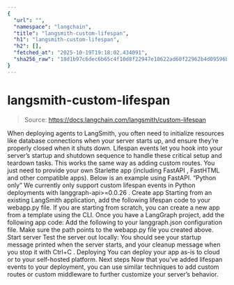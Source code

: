 ```yaml
---
{
  "url": "",
  "namespace": "langchain",
  "title": "langsmith-custom-lifespan",
  "h1": "langsmith-custom-lifespan",
  "h2": [],
  "fetched_at": "2025-10-19T19:18:02.434091",
  "sha256_raw": "18d1b97c6dec6b65c4f10d8f22947e10622ad60f22962b4d09596bac5b8f51ff"
}
---
```


# langsmith-custom-lifespan

> Source: https://docs.langchain.com/langsmith/custom-lifespan

When deploying agents to LangSmith, you often need to initialize resources like database connections when your server starts up, and ensure they’re properly closed when it shuts down. Lifespan events let you hook into your server’s startup and shutdown sequence to handle these critical setup and teardown tasks.
This works the same way as adding custom routes. You just need to provide your own Starlette
app (including FastAPI
, FastHTML
and other compatible apps).
Below is an example using FastAPI.
“Python only”
We currently only support custom lifespan events in Python deployments with langgraph-api>=0.0.26
.
Create app
Starting from an existing LangSmith application, add the following lifespan code to your webapp.py
file. If you are starting from scratch, you can create a new app from a template using the CLI.
Once you have a LangGraph project, add the following app code:
Add the following to your langgraph.json
configuration file. Make sure the path points to the webapp.py
file you created above.
Start server
Test the server out locally:
You should see your startup message printed when the server starts, and your cleanup message when you stop it with Ctrl+C
.
Deploying
You can deploy your app as-is to cloud or to your self-hosted platform.
Next steps
Now that you’ve added lifespan events to your deployment, you can use similar techniques to add custom routes or custom middleware to further customize your server’s behavior.